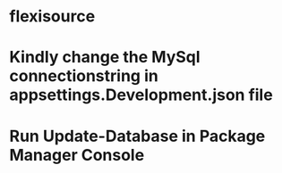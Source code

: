 # flexisource
# Kindly change the MySql connectionstring in appsettings.Development.json file
# Run Update-Database in Package Manager Console

